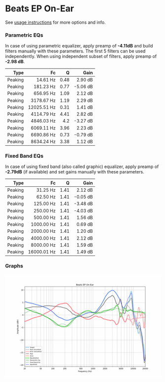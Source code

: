 # Beats EP On-Ear
See [usage instructions](https://github.com/jaakkopasanen/AutoEq#usage) for more options and info.

### Parametric EQs
In case of using parametric equalizer, apply preamp of **-4.11dB** and build filters manually
with these parameters. The first 5 filters can be used independently.
When using independent subset of filters, apply preamp of **-2.98 dB**.

| Type    | Fc          |    Q | Gain     |
|--------:|------------:|-----:|---------:|
| Peaking | 14.61 Hz    | 0.48 | 2.90 dB  |
| Peaking | 181.23 Hz   | 0.77 | -5.06 dB |
| Peaking | 656.95 Hz   | 1.09 | 2.12 dB  |
| Peaking | 3178.67 Hz  | 1.19 | 2.29 dB  |
| Peaking | 12025.51 Hz | 0.31 | 1.41 dB  |
| Peaking | 4114.79 Hz  | 4.41 | 2.82 dB  |
| Peaking | 4846.03 Hz  | 4.2  | -3.27 dB |
| Peaking | 6069.11 Hz  | 3.96 | 2.23 dB  |
| Peaking | 6690.86 Hz  | 0.73 | -0.79 dB |
| Peaking | 8634.24 Hz  | 3.38 | 1.12 dB  |

### Fixed Band EQs
In case of using fixed band (also called graphic) equalizer, apply preamp of **-2.79dB**
(if available) and set gains manually with these parameters.

| Type    | Fc          |    Q | Gain     |
|--------:|------------:|-----:|---------:|
| Peaking | 31.25 Hz    | 1.41 | 2.12 dB  |
| Peaking | 62.50 Hz    | 1.41 | -0.05 dB |
| Peaking | 125.00 Hz   | 1.41 | -3.48 dB |
| Peaking | 250.00 Hz   | 1.41 | -4.03 dB |
| Peaking | 500.00 Hz   | 1.41 | 1.56 dB  |
| Peaking | 1000.00 Hz  | 1.41 | 0.69 dB  |
| Peaking | 2000.00 Hz  | 1.41 | 1.20 dB  |
| Peaking | 4000.00 Hz  | 1.41 | 2.12 dB  |
| Peaking | 8000.00 Hz  | 1.41 | 1.59 dB  |
| Peaking | 16000.01 Hz | 1.41 | 1.49 dB  |

### Graphs
![](./Beats%20EP%20On-Ear.png)